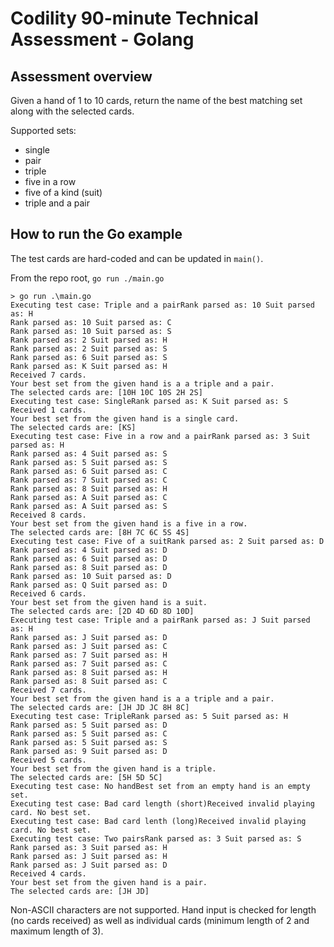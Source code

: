 # Codility 90-minute Technical Assessment - Golang

## Assessment overview

Given a hand of 1 to 10 cards, return the name of the 
best matching set along with the selected cards. 

Supported sets:

* single
* pair
* triple
* five in a row
* five of a kind (suit)
* triple and a pair

## How to run the Go example

The test cards are hard-coded and can be updated in 
`main()`. 

From the repo root, `go run ./main.go`

```
> go run .\main.go
Executing test case: Triple and a pairRank parsed as: 10 Suit parsed as: H
Rank parsed as: 10 Suit parsed as: C
Rank parsed as: 10 Suit parsed as: S
Rank parsed as: 2 Suit parsed as: H
Rank parsed as: 2 Suit parsed as: S
Rank parsed as: 6 Suit parsed as: S
Rank parsed as: K Suit parsed as: H
Received 7 cards.
Your best set from the given hand is a a triple and a pair.
The selected cards are: [10H 10C 10S 2H 2S]
Executing test case: SingleRank parsed as: K Suit parsed as: S
Received 1 cards.
Your best set from the given hand is a single card.
The selected cards are: [KS]
Executing test case: Five in a row and a pairRank parsed as: 3 Suit parsed as: H
Rank parsed as: 4 Suit parsed as: S
Rank parsed as: 5 Suit parsed as: S
Rank parsed as: 6 Suit parsed as: C
Rank parsed as: 7 Suit parsed as: C
Rank parsed as: 8 Suit parsed as: H
Rank parsed as: A Suit parsed as: C
Rank parsed as: A Suit parsed as: S
Received 8 cards.
Your best set from the given hand is a five in a row.
The selected cards are: [8H 7C 6C 5S 4S]
Executing test case: Five of a suitRank parsed as: 2 Suit parsed as: D
Rank parsed as: 4 Suit parsed as: D
Rank parsed as: 6 Suit parsed as: D
Rank parsed as: 8 Suit parsed as: D
Rank parsed as: 10 Suit parsed as: D
Rank parsed as: Q Suit parsed as: D
Received 6 cards.
Your best set from the given hand is a suit.
The selected cards are: [2D 4D 6D 8D 10D]
Executing test case: Triple and a pairRank parsed as: J Suit parsed as: H
Rank parsed as: J Suit parsed as: D
Rank parsed as: J Suit parsed as: C
Rank parsed as: 7 Suit parsed as: H
Rank parsed as: 7 Suit parsed as: C
Rank parsed as: 8 Suit parsed as: H
Rank parsed as: 8 Suit parsed as: C
Received 7 cards.
Your best set from the given hand is a a triple and a pair.
The selected cards are: [JH JD JC 8H 8C]
Executing test case: TripleRank parsed as: 5 Suit parsed as: H
Rank parsed as: 5 Suit parsed as: D
Rank parsed as: 5 Suit parsed as: C
Rank parsed as: 5 Suit parsed as: S
Rank parsed as: 9 Suit parsed as: D
Received 5 cards.
Your best set from the given hand is a triple.
The selected cards are: [5H 5D 5C]
Executing test case: No handBest set from an empty hand is an empty set.
Executing test case: Bad card length (short)Received invalid playing card. No best set.
Executing test case: Bad card lenth (long)Received invalid playing card. No best set.
Executing test case: Two pairsRank parsed as: 3 Suit parsed as: S
Rank parsed as: 3 Suit parsed as: H
Rank parsed as: J Suit parsed as: H
Rank parsed as: J Suit parsed as: D
Received 4 cards.
Your best set from the given hand is a pair.
The selected cards are: [JH JD]
```

Non-ASCII characters are not supported. Hand input is 
checked for length (no cards received) as well as 
individual cards (minimum length of 2 and maximum length 
of 3).
